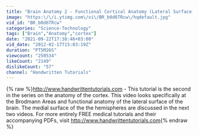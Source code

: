 ```yaml
---
title: "Brain Anatomy 2 - Functional Cortical Anatomy (Lateral Surface)"
image: "https:\/\/i.ytimg.com\/vi\/BR_b0d6TRcw\/hqdefault.jpg"
vid_id: "BR_b0d6TRcw"
categories: "Science-Technology"
tags: ["Brain","Anatomy","cortex"]
date: "2021-09-22T17:38:46+03:00"
vid_date: "2012-02-17T15:03:19Z"
duration: "PT5M26S"
viewcount: "250534"
likeCount: "2149"
dislikeCount: "57"
channel: "Handwritten Tutorials"
---
```

{% raw %}<a rel="nofollow" target="blank" href="http://www.handwrittentutorials.com">http://www.handwrittentutorials.com</a> - This tutorial is the second in the series on the anatomy of the cortex. This video looks specifically at the Brodmann Areas and functional anatomy of the lateral surface of the brain. The medial surface of the the hemispheres are discussed in the next two videos. For more entirely FREE medical tutorials and their accompanying PDFs, visit <a rel="nofollow" target="blank" href="http://www.handwrittentutorials.com">http://www.handwrittentutorials.com</a>{% endraw %}

